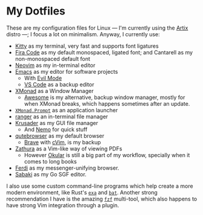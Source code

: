 # My Dotfiles

These are my configuration files for Linux &mdash; I'm currently using the [Artix](https://artixlinux.org/) distro &mdash;; I focus a lot on minimalism. Anyway, I currently use:

- [Kitty](https://sw.kovidgoyal.net/kitty/) as my terminal, very fast and supports font ligatures
- [Fira Code](https://github.com/tonsky/FiraCode) as my default monospaced, ligated font; and Cantarell as my non-monospaced default font
- [Neovim](https://github.com/neovim/neovim) as my in-terminal editor
- [Emacs](https://www.gnu.org/software/emacs/) as my editor for software projects
    - With [Evil Mode](https://github.com/emacs-evil/evil)
    - [VS Code](https://github.com/microsoft/vscode) as a backup editor
- [XMonad](https://xmonad.org/) as a Window Manager
    - [Awesome](https://github.com/awesomeWM/awesome) is my alternative, backup window manager, mostly for when XMonad breaks, which happens sometimes after an update.
- [`XMonad.Prompt`](https://hackage.haskell.org/package/xmonad-contrib-0.16/docs/XMonad-Prompt.html) as an application launcher
- [ranger](https://github.com/ranger/ranger) as an in-terminal file manager
- [Krusader](https://krusader.org/) as my GUI file manager
    - And [Nemo](https://github.com/linuxmint/nemo) for quick stuff
- [qutebrowser](https://github.com/qutebrowser/qutebrowser) as my default browser
    - [Brave](https://brave.com/) with [cVim](https://chrome.google.com/webstore/detail/cvim/ihlenndgcmojhcghmfjfneahoeklbjjh?hl=en), is my backup
- [Zathura](https://pwmt.org/projects/zathura/) as a Vim-like way of viewing PDFs
    - However [Okular](https://okular.kde.org/) is still a big part of my workflow, specially when it comes to long books
- [Ferdi](https://getferdi.com/) as my messenger-unifying browser.
- [Sabaki](https://sabaki.yichuanshen.de/) as my Go SGF editor.

I also use some custom command-line programs which help create a more modern environment, like Rust's [`exa`](https://github.com/ogham/exa) and [`bat`](https://github.com/sharkdp/bat). Another strong recommendation I have is the amazing [`fzf`](https://github.com/junegunn/fzf) multi-tool, which also happens to have strong Vim integration through a plugin.

